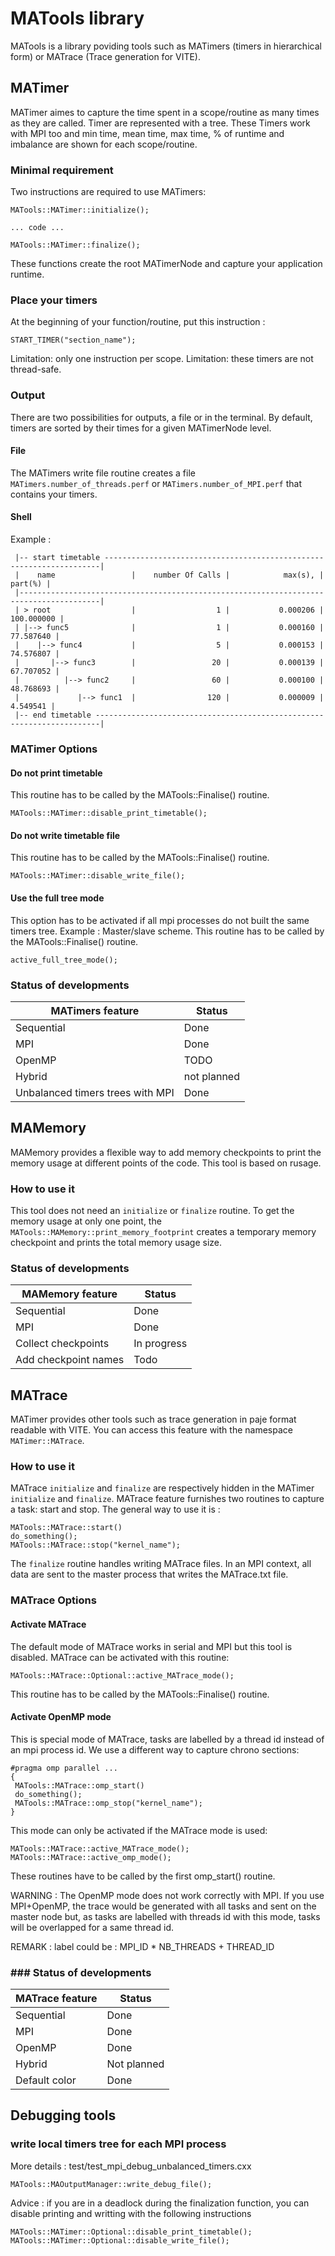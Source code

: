 # MATools library

MATools is a library poviding tools such as MATimers (timers in hierarchical form) or MATrace (Trace generation for VITE). 

## MATimer

MATimer aimes to capture the time spent in a scope/routine as many times as they are called. Timer are represented with a tree. These Timers work with MPI too and min time, mean time, max time, % of runtime and imbalance are shown for each scope/routine.

### Minimal requirement 

Two instructions are required to use MATimers: 

```
MATools::MATimer::initialize();

... code ...

MATools::MATimer::finalize();
```

These functions create the root MATimerNode and capture your application runtime.

### Place your timers

At the beginning of your function/routine, put this instruction :

```
START_TIMER("section_name");
```

Limitation: only one instruction per scope.
Limitation: these timers are not thread-safe.

### Output

There are two possibilities for outputs, a file or in the terminal. By default, timers are sorted by their times for a given MATimerNode level.

#### File

The MATimers write file routine creates a file `MATimers.number_of_threads.perf` or `MATimers.number_of_MPI.perf` that contains your timers.

#### Shell

Example :

```
 |-- start timetable ---------------------------------------------------------------------|
 |    name                 |    number Of Calls |            max(s), |            part(%) |
 |----------------------------------------------------------------------------------------|
 | > root                  |                  1 |           0.000206 |         100.000000 |
 | |--> func5              |                  1 |           0.000160 |          77.587640 |
 |    |--> func4           |                  5 |           0.000153 |          74.576807 |
 |       |--> func3        |                 20 |           0.000139 |          67.707052 |
 |          |--> func2     |                 60 |           0.000100 |          48.768693 |
 |             |--> func1  |                120 |           0.000009 |           4.549541 |
 |-- end timetable -----------------------------------------------------------------------|
```

### MATimer Options

#### Do not print timetable

This routine has to be called by the MATools::Finalise() routine.

```
MATools::MATimer::disable_print_timetable();
```

#### Do not write timetable file

This routine has to be called by the MATools::Finalise() routine.

```
MATools::MATimer::disable_write_file();
```

#### Use the full tree mode

This option has to be activated if all mpi processes do not built the same timers tree. Example : Master/slave scheme. This routine has to be called by the MATools::Finalise() routine.

```
active_full_tree_mode();
```

### Status of developments 

| MATimers feature                 | Status      |
|----------------------------------|-------------|
| Sequential                       | Done        |
| MPI                              | Done        |
| OpenMP                           | TODO        |
| Hybrid                           | not planned |
| Unbalanced timers trees with MPI | Done        |

## MAMemory

MAMemory provides a flexible way to add memory checkpoints to print the memory usage at different points of the code. This tool is based on rusage.

### How to use it

This tool does not need an `initialize` or `finalize` routine. To get the memory usage at only one point, the `MATools::MAMemory::print_memory_footprint` creates a temporary memory checkpoint and prints the total memory usage size. 


### Status of developments 

| MAMemory feature                 | Status      |
|----------------------------------|-------------|
| Sequential                       | Done        |
| MPI                              | Done        |
| Collect checkpoints              | In progress |
| Add checkpoint names             | Todo        |


## MATrace

MATimer provides other tools such as trace generation in paje format readable with VITE. You can access this feature with the namespace `MATimer::MATrace`.

### How to use it

MATrace `initialize` and `finalize` are respectively hidden in the MATimer `initialize` and `finalize`. MATrace feature furnishes two routines to capture a task: start and stop. The general way to use it is :

```
MATools::MATrace::start()
do_something();
MATools::MATrace::stop("kernel_name");
```

The `finalize` routine handles writing MATrace files. In an MPI context, all data are sent to the master process that writes the MATrace.txt file.

### MATrace Options

#### Activate MATrace

The default mode of MATrace works in serial and MPI but this tool is disabled. MATrace can be activated with this routine:

```
MATools::MATrace::Optional::active_MATrace_mode();
```
This routine has to be called by the MATools::Finalise() routine.

#### Activate OpenMP mode

This is special mode of MATrace, tasks are labelled by a thread id instead of an mpi process id. We use a different way to capture chrono sections: 

```
#pragma omp parallel ...
{
 MATools::MATrace::omp_start()
 do_something();
 MATools::MATrace::omp_stop("kernel_name");
}
```
This mode can only be activated if the MATrace mode is used: 

```
MATools::MATrace::active_MATrace_mode();
MATools::MATrace::active_omp_mode();
```

These routines have to be called by the first omp_start() routine.

WARNING : The OpenMP mode does not work correctly with MPI. If you use MPI+OpenMP, the trace would be generated with all tasks and sent on the master node but, as tasks are labelled with threads id with this mode, tasks will be overlapped for a same thread id. 

REMARK : label could be : MPI_ID * NB_THREADS + THREAD_ID

### ### Status of developments 

| MATrace feature  | Status      |
|------------------|-------------|
| Sequential       | Done        |
| MPI              | Done        |
| OpenMP           | Done        |
| Hybrid           | Not planned |
| Default color    | Done        |

## Debugging tools

### write local timers tree for each MPI process

More details : test/test_mpi_debug_unbalanced_timers.cxx

```
MATools::MAOutputManager::write_debug_file();
```

Advice : if you are in a deadlock during the finalization function, you can disable printing and writting with the following instructions


```
MATools::MATimer::Optional::disable_print_timetable();
MATools::MATimer::Optional::disable_write_file();
```
